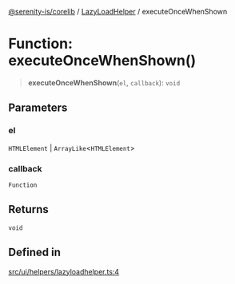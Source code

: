 [@serenity-is/corelib](../../../README.md) / [LazyLoadHelper](../README.md) / executeOnceWhenShown

# Function: executeOnceWhenShown()

> **executeOnceWhenShown**(`el`, `callback`): `void`

## Parameters

### el

`HTMLElement` | `ArrayLike`\<`HTMLElement`\>

### callback

`Function`

## Returns

`void`

## Defined in

[src/ui/helpers/lazyloadhelper.ts:4](https://github.com/serenity-is/serenity/blob/master/packages/corelib/src/ui/helpers/lazyloadhelper.ts#L4)
